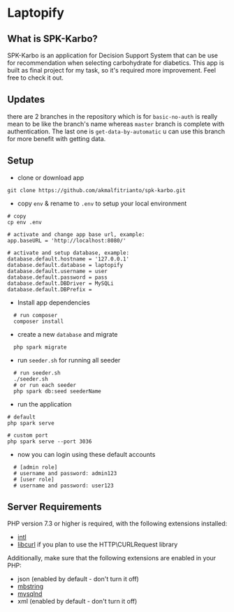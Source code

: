 # Laptopify

## What is SPK-Karbo?

SPK-Karbo is an application for Decision Support System that can be use for recommendation when selecting carbohydrate for diabetics. This app is built as final project for my task, so it's required more improvement. Feel free to check it out.

## Updates

there are 2 branches in the repository which is for `basic-no-auth` is really mean to be like the branch's name whereas `master` branch is complete with authentication. The last one is `get-data-by-automatic` u can use this branch for more benefit with getting data.

## Setup

- clone or download app

```
git clone https://github.com/akmalfitrianto/spk-karbo.git
```

- copy `env` & rename to `.env` to setup your local environment

```
# copy
cp env .env

# activate and change app base url, example:
app.baseURL = 'http://localhost:8080/'

# activate and setup database, example:
database.default.hostname = '127.0.0.1'
database.default.database = laptopify
database.default.username = user
database.default.password = pass
database.default.DBDriver = MySQLi
database.default.DBPrefix =
```

- Install app dependencies

```
  # run composer
  composer install
```

- create a new `database` and migrate

```
  php spark migrate
```

- run `seeder.sh` for running all seeder

```
  # run seeder.sh
  ./seeder.sh
  # or run each seeder
  php spark db:seed seederName
```

- run the application

```
# default
php spark serve

# custom port
php spark serve --port 3036

```

- now you can login using these default accounts

```
  # [admin role]
  # username and password: admin123
  # [user role]
  # username and password: user123
```

## Server Requirements

PHP version 7.3 or higher is required, with the following extensions installed:

- [intl](http://php.net/manual/en/intl.requirements.php)
- [libcurl](http://php.net/manual/en/curl.requirements.php) if you plan to use the HTTP\CURLRequest library

Additionally, make sure that the following extensions are enabled in your PHP:

- json (enabled by default - don't turn it off)
- [mbstring](http://php.net/manual/en/mbstring.installation.php)
- [mysqlnd](http://php.net/manual/en/mysqlnd.install.php)
- xml (enabled by default - don't turn it off)
